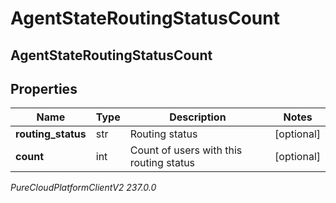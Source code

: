 # AgentStateRoutingStatusCount

## AgentStateRoutingStatusCount

## Properties

|Name | Type | Description | Notes|
|------------ | ------------- | ------------- | -------------|
| **routing_status** | str | Routing status | [optional] |
| **count** | int | Count of users with this routing status | [optional] |



_PureCloudPlatformClientV2 237.0.0_

